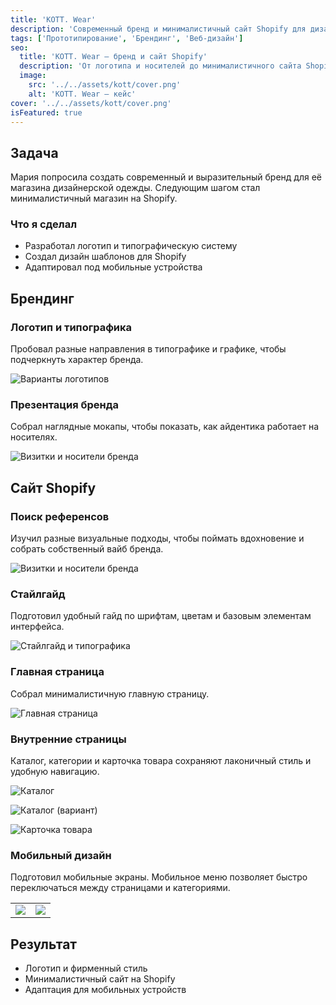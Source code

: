 ```yaml
---
title: 'KOTT. Wear'
description: 'Современный бренд и минималистичный сайт Shopify для дизайнерской одежды'
tags: ['Прототипирование', 'Брендинг', 'Веб-дизайн']
seo:
  title: 'KOTT. Wear — бренд и сайт Shopify'
  description: 'От логотипа и носителей до минималистичного сайта Shopify и мобильного дизайна.'
  image:
    src: '../../assets/kott/cover.png'
    alt: 'KOTT. Wear — кейс'
cover: '../../assets/kott/cover.png'
isFeatured: true
---
```


## Задача

Мария попросила создать современный и выразительный бренд для её магазина дизайнерской одежды. Следующим шагом стал минималистичный магазин на Shopify.

### Что я сделал

- Разработал логотип и типографическую систему
- Создал дизайн шаблонов для Shopify
- Адаптировал под мобильные устройства

## Брендинг

### Логотип и типографика

Пробовал разные направления в типографике и графике, чтобы подчеркнуть характер бренда.

![Варианты логотипов](../../assets/kott/logos.png)

### Презентация бренда

Собрал наглядные мокапы, чтобы показать, как айдентика работает на носителях.

![Визитки и носители бренда](../../assets/kott/kott-cards.png)

## Сайт Shopify

### Поиск референсов

Изучил разные визуальные подходы, чтобы поймать вдохновение и собрать собственный вайб бренда.

![Визитки и носители бренда](../../assets/kott/examples.png)

### Стайлгайд

Подготовил удобный гайд по шрифтам, цветам и базовым элементам интерфейса.

![Стайлгайд и типографика](../../assets/kott/kott-typho.png)

### Главная страница

Собрал минималистичную главную страницу.

![Главная страница](../../assets/kott/kott-home.png)

### Внутренние страницы

Каталог, категории и карточка товара сохраняют лаконичный стиль и удобную навигацию.

![Каталог](../../assets/kott/kott-catalog.png)

![Каталог (вариант)](../../assets/kott/kott-catalog2.png)

![Карточка товара](../../assets/kott/kott-product.png)

### Мобильный дизайн

Подготовил мобильные экраны. Мобильное меню позволяет быстро переключаться между страницами и категориями.

|                                         |                                         |
| :-------------------------------------: | :-------------------------------------: |
| ![](../../assets/kott/kott-mobile1.png) | ![](../../assets/kott/kott-mobile2.png) |

## Результат

- Логотип и фирменный стиль
- Минималистичный сайт на Shopify
- Адаптация для мобильных устройств
